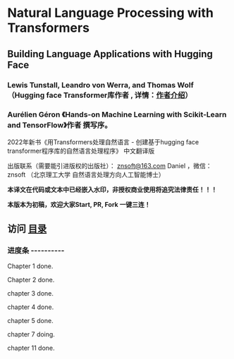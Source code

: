 # Natural Language Processing with Transformers

## Building Language Applications with Hugging Face 

### Lewis Tunstall, Leandro von Werra, and Thomas Wolf  （Hugging face Transformer库作者 , 详情：[作者介绍](authors.md)）
### Aurélien Géron 《Hands-on Machine Learning with Scikit-Learn and TensorFlow》作者 撰写序。


2022年新书《用Transformers处理自然语言 - 创建基于hugging face transformer程序库的自然语言处理程序》 中文翻译版


出版联系（需要能引进版权的出版社）： znsoft@163.com   Daniel ，微信： znsoft （北京理工大学 自然语言处理方向人工智能博士）

**本译文在代码或文本中已经嵌入水印，非授权商业使用将追究法律责任！！！**



**本版本为初稿，欢迎大家Start, PR, Fork 一键三连！**


## 访问 [目录](toc.md)

### 进度条 ----------

Chapter 1 done.

Chapter 2 done.

chapter 3 done.

chapter 4 done.

chapter 5 done.

chapter 7 doing.

chapter 11 done.
